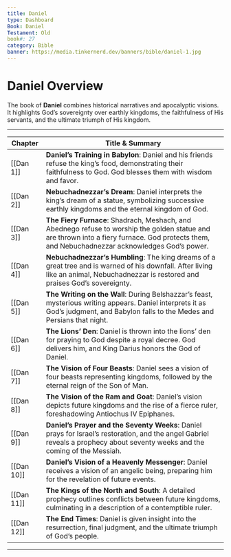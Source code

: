```yaml
---
title: Daniel
type: Dashboard
Book: Daniel
Testament: Old
book#: 27
category: Bible
banner: https://media.tinkernerd.dev/banners/bible/daniel-1.jpg
---
```

# Daniel Overview

The book of **Daniel** combines historical narratives and apocalyptic visions. It highlights God’s sovereignty over earthly kingdoms, the faithfulness of His servants, and the ultimate triumph of His kingdom.

---

| Chapter | Title & Summary |
|---------|-----------------|
| [[Dan 1]] | **Daniel’s Training in Babylon**: Daniel and his friends refuse the king’s food, demonstrating their faithfulness to God. God blesses them with wisdom and favor. |
| [[Dan 2]] | **Nebuchadnezzar’s Dream**: Daniel interprets the king’s dream of a statue, symbolizing successive earthly kingdoms and the eternal kingdom of God. |
| [[Dan 3]] | **The Fiery Furnace**: Shadrach, Meshach, and Abednego refuse to worship the golden statue and are thrown into a fiery furnace. God protects them, and Nebuchadnezzar acknowledges God’s power. |
| [[Dan 4]] | **Nebuchadnezzar’s Humbling**: The king dreams of a great tree and is warned of his downfall. After living like an animal, Nebuchadnezzar is restored and praises God’s sovereignty. |
| [[Dan 5]] | **The Writing on the Wall**: During Belshazzar’s feast, mysterious writing appears. Daniel interprets it as God’s judgment, and Babylon falls to the Medes and Persians that night. |
| [[Dan 6]] | **The Lions’ Den**: Daniel is thrown into the lions’ den for praying to God despite a royal decree. God delivers him, and King Darius honors the God of Daniel. |
| [[Dan 7]] | **The Vision of Four Beasts**: Daniel sees a vision of four beasts representing kingdoms, followed by the eternal reign of the Son of Man. |
| [[Dan 8]] | **The Vision of the Ram and Goat**: Daniel’s vision depicts future kingdoms and the rise of a fierce ruler, foreshadowing Antiochus IV Epiphanes. |
| [[Dan 9]] | **Daniel’s Prayer and the Seventy Weeks**: Daniel prays for Israel’s restoration, and the angel Gabriel reveals a prophecy about seventy weeks and the coming of the Messiah. |
| [[Dan 10]] | **Daniel’s Vision of a Heavenly Messenger**: Daniel receives a vision of an angelic being, preparing him for the revelation of future events. |
| [[Dan 11]] | **The Kings of the North and South**: A detailed prophecy outlines conflicts between future kingdoms, culminating in a description of a contemptible ruler. |
| [[Dan 12]] | **The End Times**: Daniel is given insight into the resurrection, final judgment, and the ultimate triumph of God’s people. |

---

